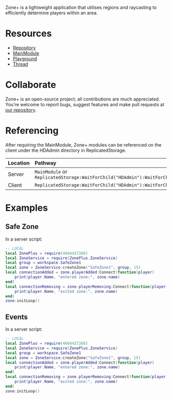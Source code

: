 Zone+ is a lightweight application that utilises regions and raycasting to efficiently determine players within an area.

# Resources
- [Repository](https://github.com/1ForeverHD/HDAdmin/tree/master/Projects)
- [MainModule](https://www.roblox.com/library/4664437268/Zone)
- [Playground](https://www.roblox.com/games/4664430724/Zone)
- [Thread](https://devforum.roblox.com/t/zone-retrieving-players-within-an-area-zone/397465)

# Collaborate
Zone+ is an open-source project; all contributions are much appreciated. You're welcome to report bugs, suggest features and make pull requests at [our repository](https://github.com/1ForeverHD/HDAdmin/tree/master/Projects).

# Referencing
After requiring the MainModule, Zone+ modules can be referenced on the client under the HDAdmin directory in ReplicatedStorage.

| Location                 | Pathway            |
| :--------------     |:--------------   |
| Server       | ``MainModule`` or ``ReplicatedStorage:WaitForChild("HDAdmin"):WaitForChild("Zone+")``   |
| Client       | ``ReplicatedStorage:WaitForChild("HDAdmin"):WaitForChild("Zone+")``   |

# Examples

## Safe Zone
In a server script:
```lua
-- LOCAL
local ZonePlus = require(4664437268)
local ZoneService = require(ZonePlus.ZoneService)
local group = workspace.SafeZone1
local zone = ZoneService:createZone("SafeZone1", group, 15)
local connectionAdded = zone.playerAdded:Connect(function(player)
	print(player.Name, "entered zone:", zone.name)
end)
local connectionRemoving = zone.playerRemoving:Connect(function(player)
	print(player.Name, "exited zone:", zone.name)
end)
zone:initLoop()
```

## Events
In a server script:
```lua
-- LOCAL
local ZonePlus = require(4664437268)
local ZoneService = require(ZonePlus.ZoneService)
local group = workspace.SafeZone1
local zone = ZoneService:createZone("SafeZone1", group, 15)
local connectionAdded = zone.playerAdded:Connect(function(player)
	print(player.Name, "entered zone:", zone.name)
end)
local connectionRemoving = zone.playerRemoving:Connect(function(player)
	print(player.Name, "exited zone:", zone.name)
end)
zone:initLoop()
```
